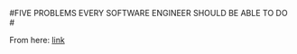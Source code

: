 #FIVE PROBLEMS EVERY SOFTWARE ENGINEER SHOULD BE ABLE TO DO  #

From here: [link](https://blog.svpino.com/2015/05/07/five-programming-problems-every-software-engineer-should-be-able-to-solve-in-less-than-1-hour)

